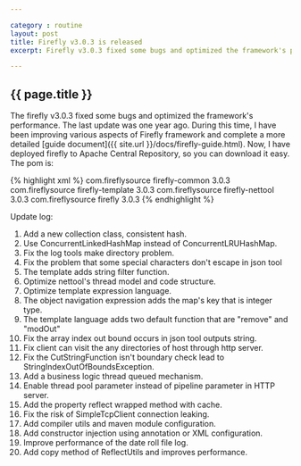 ```yaml
---

category : routine
layout: post
title: Firefly v3.0.3 is released
excerpt: Firefly v3.0.3 fixed some bugs and optimized the framework's performance. The last update was one year ago. During this time, I have been improving various aspects of Firefly framework. Now, I have deployed firefly to Apache Central Repository, so you can download it easy. Please click view all to see the details.

---
```



## {{ page.title }} ##

The firefly v3.0.3 fixed some bugs and optimized the framework's performance. The last update was one year ago. During this time, I have been improving various aspects of Firefly framework and complete a more detailed [guide document]({{ site.url }}/docs/firefly-guide.html). Now, I have deployed firefly to Apache Central Repository, so you can download it easy. The pom is:

{% highlight xml %}
<dependency>
  <groupId>com.fireflysource</groupId>
  <artifactId>firefly-common</artifactId>
  <version>3.0.3</version>
</dependency>
<dependency>
  <groupId>com.fireflysource</groupId>
  <artifactId>firefly-template</artifactId>
  <version>3.0.3</version>
</dependency>
<dependency>
  <groupId>com.fireflysource</groupId>
  <artifactId>firefly-nettool</artifactId>
  <version>3.0.3</version>
</dependency>
<dependency>
  <groupId>com.fireflysource</groupId>
  <artifactId>firefly</artifactId>
  <version>3.0.3</version>
</dependency>
{% endhighlight %}
 

Update log:  

1. Add a new collection class, consistent hash.
2. Use ConcurrentLinkedHashMap instead of ConcurrentLRUHashMap.
3. Fix the log tools make directory problem.
4. Fix the problem that some special characters don't escape in json tool
5. The template adds string filter function.
6. Optimize nettool's thread model and code structure.
7. Optimize template expression language.
8. The object navigation expression adds the map's key that is integer type.
9. The template language adds two default function that are "remove" and "modOut"
10. Fix the array index out bound occurs in json tool outputs string.
11. Fix client can visit the any directories of host through http server.
12. Fix the CutStringFunction isn't boundary check lead to StringIndexOutOfBoundsException.
13. Add a business logic thread queued mechanism.
14. Enable thread pool parameter instead of pipeline parameter in HTTP server.
15. Add the property reflect wrapped method with cache.
16. Fix the risk of SimpleTcpClient connection leaking.
17. Add compiler utils and maven module configuration.
18. Add constructor injection using annotation or XML configuration.
19. Improve performance of the date roll file log.
20. Add copy method of ReflectUtils and improves performance.

